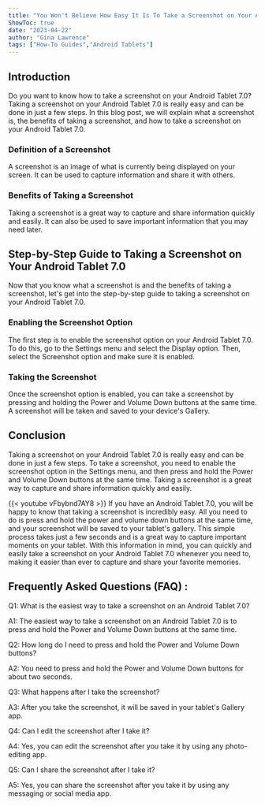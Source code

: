 ```yaml
---
title: "You Won't Believe How Easy It Is To Take a Screenshot on Your Android Tablet 7.0!"
ShowToc: true 
date: "2023-04-22"
author: "Gina Lawrence" 
tags: ["How-To Guides","Android Tablets"]
---
```

## Introduction
Do you want to know how to take a screenshot on your Android Tablet 7.0? Taking a screenshot on your Android Tablet 7.0 is really easy and can be done in just a few steps. In this blog post, we will explain what a screenshot is, the benefits of taking a screenshot, and how to take a screenshot on your Android Tablet 7.0. 

### Definition of a Screenshot
A screenshot is an image of what is currently being displayed on your screen. It can be used to capture information and share it with others. 

### Benefits of Taking a Screenshot
Taking a screenshot is a great way to capture and share information quickly and easily. It can also be used to save important information that you may need later. 

## Step-by-Step Guide to Taking a Screenshot on Your Android Tablet 7.0
Now that you know what a screenshot is and the benefits of taking a screenshot, let's get into the step-by-step guide to taking a screenshot on your Android Tablet 7.0. 

### Enabling the Screenshot Option
The first step is to enable the screenshot option on your Android Tablet 7.0. To do this, go to the Settings menu and select the Display option. Then, select the Screenshot option and make sure it is enabled. 

### Taking the Screenshot
Once the screenshot option is enabled, you can take a screenshot by pressing and holding the Power and Volume Down buttons at the same time. A screenshot will be taken and saved to your device's Gallery. 

## Conclusion
Taking a screenshot on your Android Tablet 7.0 is really easy and can be done in just a few steps. To take a screenshot, you need to enable the screenshot option in the Settings menu, and then press and hold the Power and Volume Down buttons at the same time. Taking a screenshot is a great way to capture and share information quickly and easily.

{{< youtube vFbybnd7AY8 >}} 
If you have an Android Tablet 7.0, you will be happy to know that taking a screenshot is incredibly easy. All you need to do is press and hold the power and volume down buttons at the same time, and your screenshot will be saved to your tablet's gallery. This simple process takes just a few seconds and is a great way to capture important moments on your tablet. With this information in mind, you can quickly and easily take a screenshot on your Android Tablet 7.0 whenever you need to, making it easier than ever to capture and share your favorite memories.

## Frequently Asked Questions (FAQ) :
Q1: What is the easiest way to take a screenshot on an Android Tablet 7.0?

A1: The easiest way to take a screenshot on an Android Tablet 7.0 is to press and hold the Power and Volume Down buttons at the same time.

Q2: How long do I need to press and hold the Power and Volume Down buttons?

A2: You need to press and hold the Power and Volume Down buttons for about two seconds.

Q3: What happens after I take the screenshot?

A3: After you take the screenshot, it will be saved in your tablet's Gallery app.

Q4: Can I edit the screenshot after I take it?

A4: Yes, you can edit the screenshot after you take it by using any photo-editing app.

Q5: Can I share the screenshot after I take it?

A5: Yes, you can share the screenshot after you take it by using any messaging or social media app.


